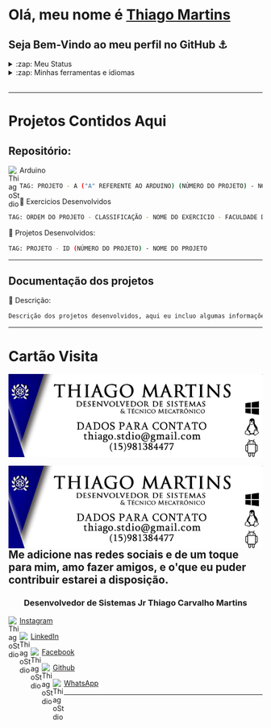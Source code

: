 # Olá, meu nome é [Thiago Martins](https://thiagostdio.github.io/site) 

## Seja Bem-Vindo ao meu perfil no GitHub :anchor:

<details>
  
  <summary>:zap: Meu Status</summary>

  <img align="center" alt="ThiagoStdio Stats" src="https://github-readme-stats.thiagostdio.vercel.app/api?username=ThiagoStdio&show_icons=true&hide_border=true" />
  
</details>

<details>
  
  <summary>:zap: Minhas ferramentas e idiomas</summary>

<img align="left" alt="GitHub" width="26px" src="https://raw.githubusercontent.com/github/explore/78df643247d429f6cc873026c0622819ad797942/topics/github/github.png" />
<img align="left" alt="Terminal" width="26px" src="https://raw.githubusercontent.com/github/explore/80688e429a7d4ef2fca1e82350fe8e3517d3494d/topics/terminal/terminal.png" />
  
</details>

<br/>

---

# Projetos Contidos Aqui

## Repositório:

<img align="left" alt="ThiagoStdio" width="22px" src="https://cdn.jsdelivr.net/npm/simple-icons@3.7.0/icons/arduino.svg" /> Arduino

```sh
TAG: PROJETO - A ("A" REFERENTE AO ARDUINO) (NÚMERO DO PROJETO) - NOME DO PROJETO
```

:closed_book: Exercicios Desenvolvidos

```sh
TAG: ORDEM DO PROJETO - CLASSIFICAÇÃO - NOME DO EXERCICIO - FACULDADE DO EXERCICIO
```

:orange_book: Projetos Desenvolvidos:

```sh
TAG: PROJETO - ID (NÚMERO DO PROJETO) - NOME DO PROJETO
```

---

## Documentação dos projetos

:page_facing_up: Descrição:

```sh
Descrição dos projetos desenvolvidos, aqui eu incluo algumas informações para descrever o projeto.
```
---

<!-- ## Versionamento do Projeto
:pushpin: * Versionamento dos documentos
-->

# Cartão Visita

![](assets/Card.png)

<img align="left" alt="ThiagoStdio" width="800px" src="/assets/Card.png" />

## Me adicione nas redes sociais e de um toque para mim, amo fazer amigos, e o'que eu puder contribuir estarei a disposição.

### <div align="center">Desenvolvedor de Sistemas Jr Thiago Carvalho Martins</div>


[Instagram](https://www.instagram.com/thiagostdio/)<img align="left" alt="ThiagoStdio" width="22px" src="https://cdn.jsdelivr.net/npm/simple-icons@v3/icons/instagram.svg" />

[LinkedIn](https://www.linkedin.com/in/thiago-c-621365175/)<img align="left" alt="ThiagoStdio" width="22px" src="https://cdn.jsdelivr.net/npm/simple-icons@v3/icons/linkedin.svg" />

[Facebook](https://www.facebook.com/password.iso.27001/)<img align="left" alt="ThiagoStdio" width="22px" src="https://cdn.jsdelivr.net/npm/simple-icons@v3/icons/facebook.svg" />

[Github](https://www.instagram.com/thiagostdio/)<img align="left" alt="ThiagoStdio" width="22px" src="https://cdn.jsdelivr.net/npm/simple-icons@v3/icons/github.svg" />

[WhatsApp](https://api.whatsapp.com/send?phone=5515981384477&text=Ol%C3%A1)<img align="left" alt="ThiagoStdio" width="22px" src="https://cdn.jsdelivr.net/npm/simple-icons@v3/icons/whatsapp.svg" />

---



<!-- Markdown link & img dfn's -->
[XAMARIN]: https://img.shields.io/badge/XAMARIN-TRUE-white
[Teste de usabilidade]: https://img.shields.io/badge/TestedeUsabilidade-OK-black
[DOWNLOADS]: https://img.shields.io/badge/Downloads-X-cyan
[JAVA]: https://img.shields.io/badge/JAVA-TRUE-pink
[CSS]: https://img.shields.io/badge/CSS-TRUE-green
[HTML]: https://img.shields.io/badge/HTML-TRUE-blue
[PHP]: https://img.shields.io/badge/PHP-TRUE-red
[FP]: https://img.shields.io/badge/FernandoPrestes-FLAG-yellow
[ARDUINO]: https://img.shields.io/badge/Arduino-UNO-yellowgreen
[CS]: https://img.shields.io/badge/C-Sharp-cyan
[SQL]: https://img.shields.io/badge/SQL-TRUE-red
[JS]: https://img.shields.io/badge/Java-Script-red
[TCC]: https://img.shields.io/badge/TCC-FP-green
[TCCF]: https://img.shields.io/badge/TCC-IFSP-green
[IFSP]: https://img.shields.io/badge/IFSP-Flag-green
[THIAGO]: https://img.shields.io/badge/THIAGO-MARTINS-Flag-green
[CEL]: https://img.shields.io/badge/(15)-981384477-Flag-blue

<!-- :construction:
Emojis [https://gist.github.com/rxaviers/7360908] 
BadgesOnline [https://github.com/Ileriayo/markdown-badges] 
Icones [https://simpleicons.org/] 
Badges [https://shields.io/]
-->
